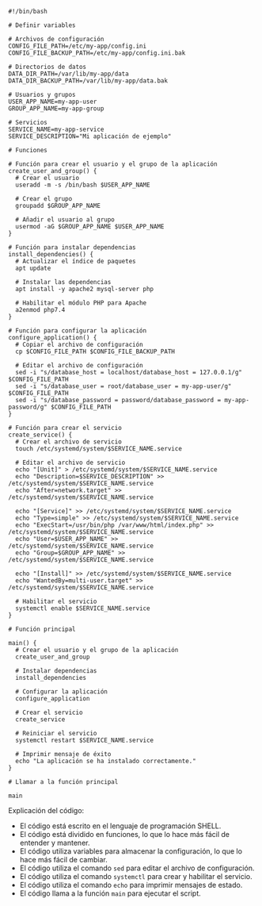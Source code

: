 ```shell
#!/bin/bash

# Definir variables

# Archivos de configuración
CONFIG_FILE_PATH=/etc/my-app/config.ini
CONFIG_FILE_BACKUP_PATH=/etc/my-app/config.ini.bak

# Directorios de datos
DATA_DIR_PATH=/var/lib/my-app/data
DATA_DIR_BACKUP_PATH=/var/lib/my-app/data.bak

# Usuarios y grupos
USER_APP_NAME=my-app-user
GROUP_APP_NAME=my-app-group

# Servicios
SERVICE_NAME=my-app-service
SERVICE_DESCRIPTION="Mi aplicación de ejemplo"

# Funciones

# Función para crear el usuario y el grupo de la aplicación
create_user_and_group() {
  # Crear el usuario
  useradd -m -s /bin/bash $USER_APP_NAME

  # Crear el grupo
  groupadd $GROUP_APP_NAME

  # Añadir el usuario al grupo
  usermod -aG $GROUP_APP_NAME $USER_APP_NAME
}

# Función para instalar dependencias
install_dependencies() {
  # Actualizar el índice de paquetes
  apt update

  # Instalar las dependencias
  apt install -y apache2 mysql-server php

  # Habilitar el módulo PHP para Apache
  a2enmod php7.4
}

# Función para configurar la aplicación
configure_application() {
  # Copiar el archivo de configuración
  cp $CONFIG_FILE_PATH $CONFIG_FILE_BACKUP_PATH

  # Editar el archivo de configuración
  sed -i "s/database_host = localhost/database_host = 127.0.0.1/g" $CONFIG_FILE_PATH
  sed -i "s/database_user = root/database_user = my-app-user/g" $CONFIG_FILE_PATH
  sed -i "s/database_password = password/database_password = my-app-password/g" $CONFIG_FILE_PATH
}

# Función para crear el servicio
create_service() {
  # Crear el archivo de servicio
  touch /etc/systemd/system/$SERVICE_NAME.service

  # Editar el archivo de servicio
  echo "[Unit]" > /etc/systemd/system/$SERVICE_NAME.service
  echo "Description=$SERVICE_DESCRIPTION" >> /etc/systemd/system/$SERVICE_NAME.service
  echo "After=network.target" >> /etc/systemd/system/$SERVICE_NAME.service

  echo "[Service]" >> /etc/systemd/system/$SERVICE_NAME.service
  echo "Type=simple" >> /etc/systemd/system/$SERVICE_NAME.service
  echo "ExecStart=/usr/bin/php /var/www/html/index.php" >> /etc/systemd/system/$SERVICE_NAME.service
  echo "User=$USER_APP_NAME" >> /etc/systemd/system/$SERVICE_NAME.service
  echo "Group=$GROUP_APP_NAME" >> /etc/systemd/system/$SERVICE_NAME.service

  echo "[Install]" >> /etc/systemd/system/$SERVICE_NAME.service
  echo "WantedBy=multi-user.target" >> /etc/systemd/system/$SERVICE_NAME.service

  # Habilitar el servicio
  systemctl enable $SERVICE_NAME.service
}

# Función principal

main() {
  # Crear el usuario y el grupo de la aplicación
  create_user_and_group

  # Instalar dependencias
  install_dependencies

  # Configurar la aplicación
  configure_application

  # Crear el servicio
  create_service

  # Reiniciar el servicio
  systemctl restart $SERVICE_NAME.service

  # Imprimir mensaje de éxito
  echo "La aplicación se ha instalado correctamente."
}

# Llamar a la función principal

main
```

Explicación del código:

* El código está escrito en el lenguaje de programación SHELL.
* El código está dividido en funciones, lo que lo hace más fácil de entender y mantener.
* El código utiliza variables para almacenar la configuración, lo que lo hace más fácil de cambiar.
* El código utiliza el comando `sed` para editar el archivo de configuración.
* El código utiliza el comando `systemctl` para crear y habilitar el servicio.
* El código utiliza el comando `echo` para imprimir mensajes de estado.
* El código llama a la función `main` para ejecutar el script.